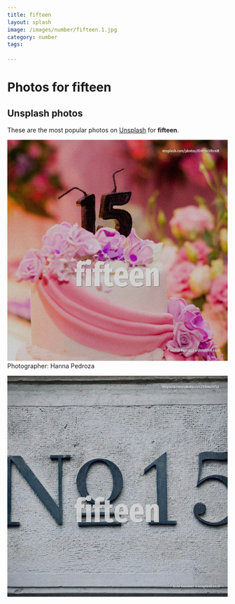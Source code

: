 ```yaml
---
title: fifteen
layout: splash
image: /images/number/fifteen.1.jpg
category: number
tags:

---
```

# Photos for fifteen
 
## Unsplash photos
These are the most popular photos on [Unsplash](https://unsplash.com) for **fifteen**.
 
![fifteen](/images/number/fifteen.1.jpg)
Photographer:  Hanna Pedroza
 
![fifteen](/images/number/fifteen.2.jpg)

